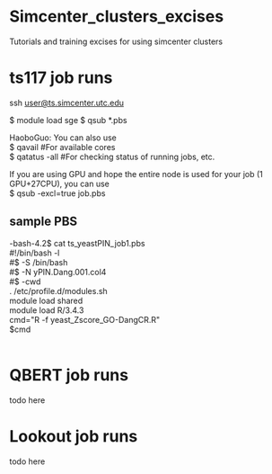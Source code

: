# Simcenter_clusters_excises
Tutorials and training excises for using simcenter clusters

# ts117 job runs
ssh user@ts.simcenter.utc.edu

$ module load sge
$ qsub *.pbs

HaoboGuo: You can also use <br> 
$ qavail #For available cores <br> 
$ qatatus -all #For checking status of running jobs, etc. <br> 

If you are using GPU and hope the entire node is used for your job (1 GPU+27CPU), you can use <br> 
$ qsub -excl=true job.pbs <br> 

## sample PBS
-bash-4.2$ cat ts_yeastPIN_job1.pbs  <br>
#!/bin/bash -l  <br>
#$ -S /bin/bash <br>
#$ -N yPIN.Dang.001.col4  <br>
#$ -cwd  <br>
. /etc/profile.d/modules.sh  <br>
module load shared <br>
module load R/3.4.3 <br> 
cmd="R -f yeast_Zscore_GO-DangCR.R" <br> 
$cmd  <br>
<br> 

# QBERT job runs
todo here 

# Lookout job runs
todo here




